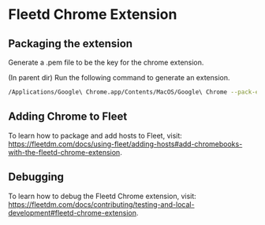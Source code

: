 # Fleetd Chrome Extension

## Packaging the extension
Generate a .pem file to be the key for the chrome extension.

(In parent dir)
Run the following command to generate an extension.

``` sh
/Applications/Google\ Chrome.app/Contents/MacOS/Google\ Chrome --pack-extension=./fleetd-chrome --pack-extension-key=path/to/chrome.pem
```

## Adding Chrome to Fleet
To learn how to package and add hosts to Fleet, visit: https://fleetdm.com/docs/using-fleet/adding-hosts#add-chromebooks-with-the-fleetd-chrome-extension.

## Debugging
To learn how to debug the Fleetd Chrome extension, visit: https://fleetdm.com/docs/contributing/testing-and-local-development#fleetd-chrome-extension.

